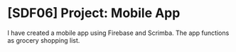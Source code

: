 # [SDF06] Project: Mobile App
I have created a mobile app using Firebase and Scrimba. The app functions as grocery shopping list.